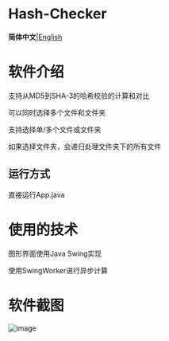 # Hash-Checker

**简体中文**|[English](https://github.com/Cheng-MaoMao/Hash-Checker/blob/main/README_en.md)

# **软件介绍**

支持从MD5到SHA-3的哈希校验的计算和对比

可以同时选择多个文件和文件夹

支持选择单/多个文件或文件夹

如果选择文件夹，会递归处理文件夹下的所有文件

## 运行方式

直接运行App.java

# 使用的技术

图形界面使用Java Swing实现

使用SwingWorker进行异步计算

# 软件截图

![image](https://github.com/user-attachments/assets/273828c1-0c3c-4157-b7dd-ae5157633620)
